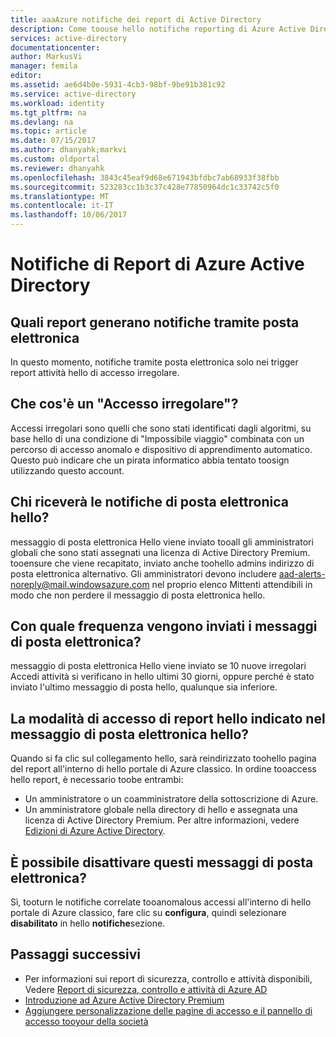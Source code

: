 ```yaml
---
title: aaaAzure notifiche dei report di Active Directory
description: Come toouse hello notifiche reporting di Azure Active Directory per l'accesso sospetti aggiuntivi.
services: active-directory
documentationcenter: 
author: MarkusVi
manager: femila
editor: 
ms.assetid: ae6d4b0e-5931-4cb3-98bf-9be91b381c92
ms.service: active-directory
ms.workload: identity
ms.tgt_pltfrm: na
ms.devlang: na
ms.topic: article
ms.date: 07/15/2017
ms.author: dhanyahk;markvi
ms.custom: oldportal
ms.reviewer: dhanyahk
ms.openlocfilehash: 3843c45eaf9d68e671943bfdbc7ab68933f38fbb
ms.sourcegitcommit: 523283cc1b3c37c428e77850964dc1c33742c5f0
ms.translationtype: MT
ms.contentlocale: it-IT
ms.lasthandoff: 10/06/2017
---
```

# <a name="azure-active-directory-reporting-notifications"></a>Notifiche di Report di Azure Active Directory
## <a name="what-reports-generate-email-notifications"></a>Quali report generano notifiche tramite posta elettronica
In questo momento, notifiche tramite posta elettronica solo nei trigger report attività hello di accesso irregolare.

## <a name="what-is-an-irregular-sign-in"></a>Che cos'è un "Accesso irregolare"?
Accessi irregolari sono quelli che sono stati identificati dagli algoritmi, su base hello di una condizione di "Impossibile viaggio" combinata con un percorso di accesso anomalo e dispositivo di apprendimento automatico. Questo può indicare che un pirata informatico abbia tentato toosign utilizzando questo account.

## <a name="who-receives-hello-email-notifications"></a>Chi riceverà le notifiche di posta elettronica hello?
messaggio di posta elettronica Hello viene inviato tooall gli amministratori globali che sono stati assegnati una licenza di Active Directory Premium. tooensure che viene recapitato, inviato anche toohello admins indirizzo di posta elettronica alternativo. Gli amministratori devono includere aad-alerts-noreply@mail.windowsazure.com nel proprio elenco Mittenti attendibili in modo che non perdere il messaggio di posta elettronica hello.

## <a name="how-often-are-these-emails-sent"></a>Con quale frequenza vengono inviati i messaggi di posta elettronica?
messaggio di posta elettronica Hello viene inviato se 10 nuove irregolari Accedi attività si verificano in hello ultimi 30 giorni, oppure perché è stato inviato l'ultimo messaggio di posta hello, qualunque sia inferiore.

## <a name="how-do-i-access-hello-report-mentioned-in-hello-email"></a>La modalità di accesso di report hello indicato nel messaggio di posta elettronica hello?
Quando si fa clic sul collegamento hello, sarà reindirizzato toohello pagina del report all'interno di hello portale di Azure classico. In ordine tooaccess hello report, è necessario toobe entrambi:

* Un amministratore o un coamministratore della sottoscrizione di Azure.
* Un amministratore globale nella directory di hello e assegnata una licenza di Active Directory Premium. Per altre informazioni, vedere [Edizioni di Azure Active Directory](active-directory-editions.md).

## <a name="can-i-turn-off-these-emails"></a>È possibile disattivare questi messaggi di posta elettronica?
Sì, tooturn le notifiche correlate tooanomalous accessi all'interno di hello portale di Azure classico, fare clic su **configura**, quindi selezionare **disabilitato** in hello **notifiche**sezione.

## <a name="whats-next"></a>Passaggi successivi
* Per informazioni sui report di sicurezza, controllo e attività disponibili, Vedere [Report di sicurezza, controllo e attività di Azure AD](active-directory-view-access-usage-reports.md)
* [Introduzione ad Azure Active Directory Premium](active-directory-get-started-premium.md)
* [Aggiungere personalizzazione delle pagine di accesso e il pannello di accesso tooyour della società](active-directory-add-company-branding.md)

